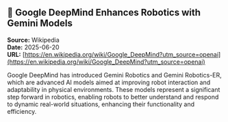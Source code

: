 ## 📰 Google DeepMind Enhances Robotics with Gemini Models

**Source:** Wikipedia  
**Date:** 2025-06-20  
**URL:** [https://en.wikipedia.org/wiki/Google_DeepMind?utm_source=openai](https://en.wikipedia.org/wiki/Google_DeepMind?utm_source=openai)  

Google DeepMind has introduced Gemini Robotics and Gemini Robotics-ER, which are advanced AI models aimed at improving robot interaction and adaptability in physical environments. These models represent a significant step forward in robotics, enabling robots to better understand and respond to dynamic real-world situations, enhancing their functionality and efficiency.
